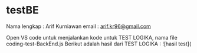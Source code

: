 # testBE

Nama lengkap : Arif Kurniawan
email : arif.kr96@gmail.com

Open VS code untuk menjalankan kode untuk TEST LOGIKA, nama file coding-test-BackEnd.js
Berikut adalah hasil dari TEST LOGIKA :
![hasil test](
